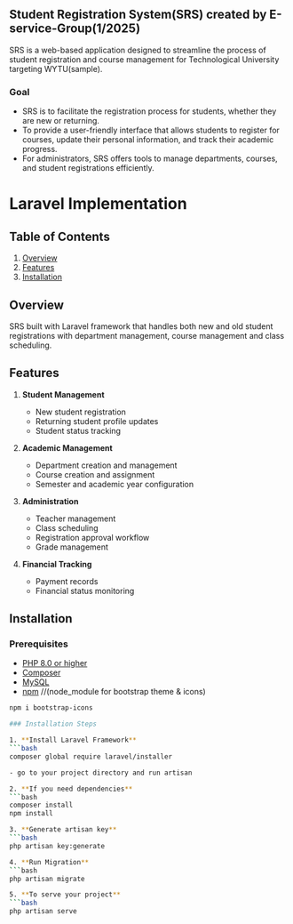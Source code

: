 
## Student Registration System(SRS) created by E-service-Group(1/2025)

SRS is a web-based application designed to streamline the process of student registration and course management for Technological University targeting WYTU(sample).

### Goal

- SRS is to facilitate the registration process for students, whether they are new or returning. 
- To provide a user-friendly interface that allows students to register for courses, update their personal information, and track their academic progress. 
- For administrators, SRS offers tools to manage departments, courses, and student registrations efficiently.

# Laravel Implementation

## Table of Contents
1. [Overview](#overview)
2. [Features](#features)
3. [Installation](#installation)
<!-- 4. [Database Schema](#database-schema) -->
<!-- 5. [Implementation Steps](#implementation-steps) -->
<!-- 6. [Additional Functions](#additional-functions) -->

## Overview <a name="overview"></a>
SRS built with Laravel framework that handles both new and old student registrations with department management, course management and class scheduling.

## Features <a name="features"></a>
1. **Student Management**
   - New student registration
   - Returning student profile updates
   - Student status tracking

2. **Academic Management**
   - Department creation and management
   - Course creation and assignment
   - Semester and academic year configuration

3. **Administration**
   - Teacher management
   - Class scheduling
   - Registration approval workflow
   - Grade management

4. **Financial Tracking**
   - Payment records
   - Financial status monitoring

## Installation <a name="installation"></a>

### Prerequisites
- [PHP 8.0 or higher](https://www.php.net/downloads)
- [Composer](https://getcomposer.org/download/)
- [MySQL](https://dev.mysql.com/downloads/mysql/)
- [npm](https://icons.getbootstrap.com/) //(node_module for bootstrap theme & icons)
```bash
npm i bootstrap-icons

### Installation Steps

1. **Install Laravel Framework**
```bash
composer global require laravel/installer

- go to your project directory and run artisan

2. **If you need dependencies**
```bash
composer install
npm install

3. **Generate artisan key**
```bash
php artisan key:generate

4. **Run Migration**
```bash
php artisan migrate

5. **To serve your project**
```bash
php artisan serve